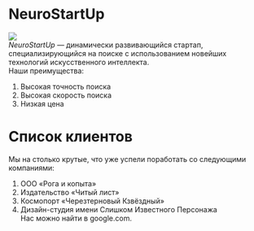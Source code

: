 # NeuroStartUp  
![](https://netology-code.github.io/git-homeworks/introduction/assets/logo.png)  
*NeuroStartUp* — динамически развивающийся стартап, специализирующийся на поиске с использованием новейших технологий искусственного интеллекта.  
Наши преимущества:  
1. Высокая точность поиска  
2. Высокая скорость поиска  
3. Низкая цена  

# Список клиентов  
Мы на столько крутые, что уже успели поработать со следующими компаниями:  

1. ООО «Рога и копыта»  
2. Издательство «Читый лист»  
3. Космопорт «Черезтерновый Кзвёздный»  
4. Дизайн-студия имени Слишком Известного Персонажа  
Нас можно найти в google.com.  
